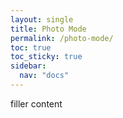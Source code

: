 ```yaml
---
layout: single
title: Photo Mode
permalink: /photo-mode/
toc: true
toc_sticky: true
sidebar:
  nav: "docs"
---
```


filler content
